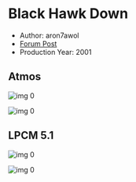 # Black Hawk Down

* Author: aron7awol
* [Forum Post](https://www.avsforum.com/threads/bass-eq-for-filtered-movies.2995212/post-57725638)
* Production Year: 2001

## Atmos

![img 0](https://i.imgur.com/woeqiYs.jpg)

![img 0](https://i.imgur.com/fiOZGjo.jpg)

## LPCM 5.1

![img 0](https://i.imgur.com/43iFNyr.jpg)

![img 0](https://i.imgur.com/NXELYDi.jpg)

